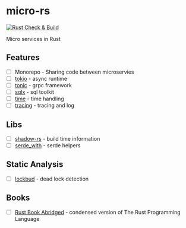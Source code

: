 # micro-rs

[![Rust Check & Build](https://github.com/Akagi201/micro-rs/actions/workflows/ci.yml/badge.svg)](https://github.com/Akagi201/micro-rs/actions/workflows/ci.yml)

Micro services in Rust

## Features

- [ ] Monorepo - Sharing code between microservies
- [ ] [tokio](https://tokio.rs/) - async runtime
- [ ] [tonic](https://github.com/hyperium/tonic) - grpc framework
- [ ] [sqlx](https://github.com/launchbadge/sqlx) - sql toolkit
- [ ] [time](https://github.com/time-rs/time) - time handling
- [ ] [tracing](https://github.com/tokio-rs/tracing) - tracing and log

## Libs

- [ ] [shadow-rs](https://github.com/baoyachi/shadow-rs) - build time information
- [ ] [serde_with](https://github.com/jonasbb/serde_with) - serde helpers

## Static Analysis

- [ ] [lockbud](https://github.com/BurtonQin/lockbud) - dead lock detection

## Books

- [ ] [Rust Book Abridged](https://jasonwalton.ca/rust-book-abridged/) - condensed version of The Rust Programming Language
